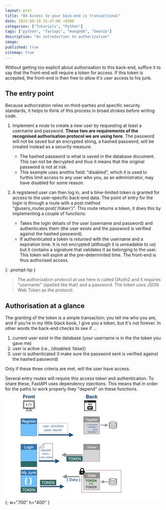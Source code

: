 ```yaml
---
layout: post
title: "04 Access to your back-end is transactional"
date: 2023-08-19 15:47:06 +0200
categories: ["Tutorials", "Python"]
tags: ["python", "fastapi", "mongodb", "beanie"]
description: "An introduction to authorization"
image:
published: true
sitemap: true
---
```


Without getting too explicit about authorisation to this back-end, suffice it to say that the front-end will require a token for access. If this token is accepted, the front-end is then free to allow it's user access to his junk.

## The entry point

Because authorization relies on third-parties and specific security standards, it helps to think of this process in broad strokes before writing code.

1. Implement a route to create a new user by requesting at least a username and password. **These two are requirements of the recognised authorisation protocol we are using here**. The password will not be saved but an encrypted string, a hashed password, will be created instead as a security measure.

   - The hashed password is what is saved in the database document. This can not be decrypted and thus it means that the original password is not at risk.
   - This example uses anothis field: "disabled", which it is used to furthis limit access to any user who you, as an administrator, may have disabled for some reason.

2. A registered user can then log in, and a time-limited token is granted for access to the user-specific back-end data. The point of entry for the login is through a route with a post method "@users_router.post('/token')". This route returns a token, it does this by implementing a couple of functions:
   - Takes the login details of the user (username and password) and authenticates them (the user exists and the password is verified against the hashed password).
   - If authenticated a token is _returned_ with the username and a expiration time. It is not encrypted (although it is unreadable to us) but it contains a signature that validates it as belonging to the user. This token will expire at the pre-determinted time. The front-end is thus authorised access.

{: .prompt-tip }

> The authorization protocol at use here is called OAuth2 and it requires "username" (spelled like that) and a password. The token uses JSON Web Token as the protocol.

## Authorisation at a glance

The granting of the token is a simple transaction; you tell me who you are, and if you're in my little black book, I give you a token, but it's not forever. In other words the back-end checks to see if ...

1. current user exist in the database (your username is in the the token you gave me)
2. user is active (i.e., {disabled: false})
3. user is authenticated (I make sure the password sent is verified against the hashed password)

Only if these three criteria are met, will the user have access.

Several entry routes will require this access token and authentication. To share these, FastAPI uses dependency injections. This means that in order for the paths to work properly they "depend" on these functions.
![Desktop View](/assets/images/2023-08-19/flow.jpg){: w="700" h="400" }
